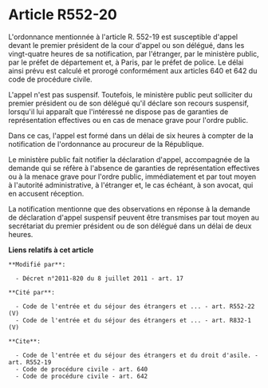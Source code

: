 # Article R552-20

L'ordonnance mentionnée à l'article R. 552-19 est susceptible d'appel devant le premier président de la cour d'appel ou son
délégué, dans les vingt-quatre heures de sa notification, par l'étranger, par le ministère public, par le préfet de
département et, à Paris, par le préfet de police. Le délai ainsi prévu est calculé et prorogé conformément aux articles 640
et 642 du code de procédure civile.

L'appel n'est pas suspensif. Toutefois, le ministère public peut solliciter du premier président ou de son délégué qu'il
déclare son recours suspensif, lorsqu'il lui apparaît que l'intéressé ne dispose pas de garanties de représentation
effectives ou en cas de menace grave pour l'ordre public. 

Dans ce cas, l'appel est formé dans un délai de six heures à compter de la notification de l'ordonnance au procureur de la
République. 

Le ministère public fait notifier la déclaration d'appel, accompagnée de la demande qui se réfère à l'absence de garanties de
représentation effectives ou à la menace grave pour l'ordre public, immédiatement et par tout moyen à l'autorité
administrative, à l'étranger et, le cas échéant, à son avocat, qui en accusent réception. 

La notification mentionne que des observations en réponse à la demande de déclaration d'appel suspensif peuvent être
transmises par tout moyen au secrétariat du premier président ou de son délégué dans un délai de deux heures.

**Liens relatifs à cet article**

	**Modifié par**:

	  - Décret n°2011-820 du 8 juillet 2011 - art. 17

	**Cité par**:

	  - Code de l'entrée et du séjour des étrangers et ... - art. R552-22 (V)
	  - Code de l'entrée et du séjour des étrangers et ... - art. R832-1 (V)

	**Cite**:

	  - Code de l'entrée et du séjour des étrangers et du droit d'asile. - art. R552-19
	  - Code de procédure civile - art. 640
	  - Code de procédure civile - art. 642
